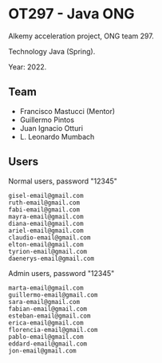 # OT297 - Java ONG

Alkemy acceleration project, ONG team 297.

Technology Java (Spring).

Year: 2022.

## Team

- Francisco Mastucci (Mentor)
- Guillermo Pintos
- Juan Ignacio Otturi
- L. Leonardo Mumbach

## Users

Normal users, password "12345"
```
gisel-email@gmail.com
ruth-email@gmail.com
fabi-email@gmail.com
mayra-email@gmail.com
diana-email@gmail.com
ariel-email@gmail.com
claudio-email@gmail.com
elton-email@gmail.com
tyrion-email@gmail.com
daenerys-email@gmail.com
```

Admin users, password "12345"
```
marta-email@gmail.com
guillermo-email@gmail.com
sara-email@gmail.com
fabian-email@gmail.com
esteban-email@gmail.com
erica-email@gmail.com
florencia-email@gmail.com
pablo-email@gmail.com
eddard-email@gmail.com
jon-email@gmail.com
```

